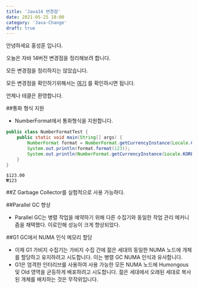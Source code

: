 ```yaml
---
title: 'Java14 변경점'
date: 2021-05-25 18:00
category: 'Java-Change'
draft: true
---
```


안녕하세요 홍성훈 입니다.

오늘은 자바 14버전 변경점을 정리해보려 합니다.

모든 변경점을 정리하지는 않았습니다.

모든 변경점을 확인하기위해서는 [여기](https://www.oracle.com/java/technologies/javase/15all-relnotes.html) 를 확인하시면 됩니다.

언제나 테클은 환영합니다.

##통화 형식 지원
- NumberFormat에서 통화형식을 지원합니다.

```java
public class NumberFormatTest {
    public static void main(String[] args) {
        NumberFormat format = NumberFormat.getCurrencyInstance(Locale.CANADA);
        System.out.println(format.format(123));
        System.out.println(NumberFormat.getCurrencyInstance(Locale.KOREA).format(123));
    }
}
```
```text
$123.00
₩123
```

##Z Garbage Collector를 실험적으로 사용 가능하다.

##Parallel GC 향상
- Parallel GC는 병렬 작업을 예약하기 위해 다른 수집기와 동일한 작업 관리 메커니즘을 채택했다. 이로인해 성능이 크게 향상되었다.

##G1 GC에서 NUMA 인식 메모리 할당
- 이제 G1 가비지 수집기는 가비지 수집 간에 젊은 세대의 동일한 NUMA 노드에 개체를 할당하고 유지하려고 시도합니다. 이는 병렬 GC NUMA 인식과 유사합니다.
- G1은 엄격한 인터리브를 사용하여 사용 가능한 모든 NUMA 노드에 Humongous 및 Old 영역을 균등하게 배포하려고 시도합니다. 젊은 세대에서 오래된 세대로 복사된 개체를 배치하는 것은 무작위입니다.
